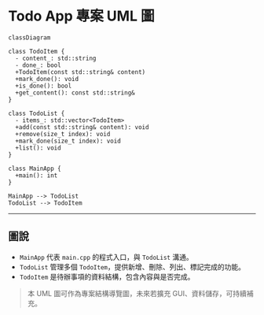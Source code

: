 # Todo App 專案 UML 圖

```mermaid
classDiagram

class TodoItem {
  - content_: std::string
  - done_: bool
  +TodoItem(const std::string& content)
  +mark_done(): void
  +is_done(): bool
  +get_content(): const std::string&
}

class TodoList {
  - items_: std::vector<TodoItem>
  +add(const std::string& content): void
  +remove(size_t index): void
  +mark_done(size_t index): void
  +list(): void
}

class MainApp {
  +main(): int
}

MainApp --> TodoList
TodoList --> TodoItem
```

---

## 圖說

* `MainApp` 代表 `main.cpp` 的程式入口，與 `TodoList` 溝通。
* `TodoList` 管理多個 `TodoItem`，提供新增、刪除、列出、標記完成的功能。
* `TodoItem` 是待辦事項的資料結構，包含內容與是否完成。

> 本 UML 圖可作為專案結構導覽圖，未來若擴充 GUI、資料儲存，可持續補充。
